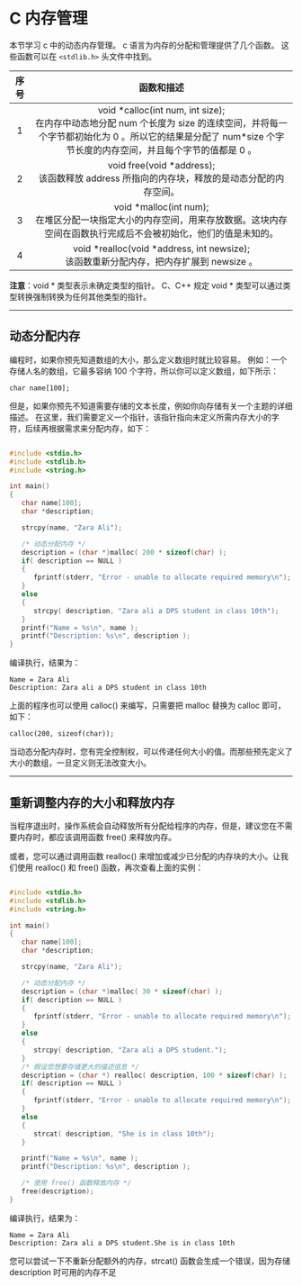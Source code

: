 # C 内存管理

本节学习 c 中的动态内存管理。
c 语言为内存的分配和管理提供了几个函数。
这些函数可以在 `<stdlib.h>` 头文件中找到。

| 序号 | 函数和描述 |
|:----:|:----:|
| 1 | void \*calloc(int num, int size);<br>在内存中动态地分配 num 个长度为 size 的连续空间，并将每一个字节都初始化为 0 。所以它的结果是分配了 num\*size 个字节长度的内存空间，并且每个字节的值都是 0 。 |
| 2 | void free(void \*address);<br>该函数释放 address 所指向的内存块，释放的是动态分配的内存空间。 |
| 3 | void \*malloc(int num);<br>在堆区分配一块指定大小的内存空间，用来存放数据。这块内存空间在函数执行完成后不会被初始化，他们的值是未知的。 |
| 4 | void \*realloc(void \*address, int newsize);<br>该函数重新分配内存，把内存扩展到 newsize 。 |

**注意**：void \* 类型表示未确定类型的指针。 C、C++ 规定 void \* 类型可以通过类型转换强制转换为任何其他类型的指针。

---

## 动态分配内存

编程时，如果你预先知道数组的大小，那么定义数组时就比较容易。
例如：一个存储人名的数组，它最多容纳 100 个字符，所以你可以定义数组，如下所示：

`char name[100];`

但是，如果你预先不知道需要存储的文本长度，例如你向存储有关一个主题的详细描述。
在这里，我们需要定义一个指针，该指针指向未定义所需内存大小的字符，后续再根据需求来分配内存，如下：

```c

#include <stdio.h>
#include <stdlib.h>
#include <string.h>

int main()
{
   char name[100];
   char *description;

   strcpy(name, "Zara Ali");

   /* 动态分配内存 */
   description = (char *)malloc( 200 * sizeof(char) );
   if( description == NULL )
   {
      fprintf(stderr, "Error - unable to allocate required memory\n");
   }
   else
   {
      strcpy( description, "Zara ali a DPS student in class 10th");
   }
   printf("Name = %s\n", name );
   printf("Description: %s\n", description );
}
```

编译执行，结果为：

```
Name = Zara Ali
Description: Zara ali a DPS student in class 10th
```

上面的程序也可以使用 calloc() 来编写，只需要把 malloc 替换为 calloc 即可，如下：

`calloc(200, sizeof(char));`

当动态分配内存时，您有完全控制权，可以传递任何大小的值。而那些预先定义了大小的数组，一旦定义则无法改变大小。

---

## 重新调整内存的大小和释放内存

当程序退出时，操作系统会自动释放所有分配给程序的内存，但是，建议您在不需要内存时，都应该调用函数 free() 来释放内存。

或者，您可以通过调用函数 realloc() 来增加或减少已分配的内存块的大小。让我们使用 realloc() 和 free() 函数，再次查看上面的实例：

```c

#include <stdio.h>
#include <stdlib.h>
#include <string.h>

int main()
{
   char name[100];
   char *description;

   strcpy(name, "Zara Ali");

   /* 动态分配内存 */
   description = (char *)malloc( 30 * sizeof(char) );
   if( description == NULL )
   {
      fprintf(stderr, "Error - unable to allocate required memory\n");
   }
   else
   {
      strcpy( description, "Zara ali a DPS student.");
   }
   /* 假设您想要存储更大的描述信息 */
   description = (char *) realloc( description, 100 * sizeof(char) );
   if( description == NULL )
   {
      fprintf(stderr, "Error - unable to allocate required memory\n");
   }
   else
   {
      strcat( description, "She is in class 10th");
   }

   printf("Name = %s\n", name );
   printf("Description: %s\n", description );

   /* 使用 free() 函数释放内存 */
   free(description);
}
```

编译执行，结果为：

```
Name = Zara Ali
Description: Zara ali a DPS student.She is in class 10th
```

您可以尝试一下不重新分配额外的内存，strcat() 函数会生成一个错误，因为存储 description 时可用的内存不足






















